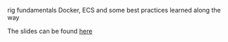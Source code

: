 rig fundamentals
Docker, ECS and some best practices learned along the way

The slides can be found [here](https://go-talks.appspot.com/github.com/jonmorehouse/rig-dockerfile-talk/main.slide)

